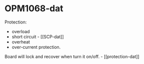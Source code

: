 
# OPM1068-dat

Protection: 

- overload
- short circuit - [[SCP-dat]]
- overheat
- over-current protection. 

Board will lock and recover when turn it on/off. - [[protection-dat]]